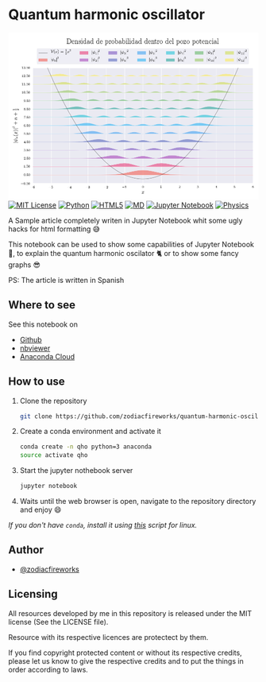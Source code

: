 # Quantum harmonic oscillator

[![Preview](./banner.png)][1]
[![MIT License][2]][1] [![Python][3]][1] [![HTML5][4]][1] [![MD][5]][1] [![Jupyter Notebook][6]][1] [![Physics][7]][1]

A Sample article completely writen in Jupyter Notebook whit some ugly hacks for html formatting :sweat_smile:

This notebook can be used to show some capabilities of Jupyter Notebook :snake:, to explain the quantum harmonic oscilator :cat2: or to show some fancy graphs :sunglasses:

PS: The article is written in Spanish


## Where to see

See this notebook on

* [Github](https://goo.gl/eAjjwx)
* [nbviewer](https://goo.gl/ZcR7JE)
* [Anaconda Cloud](https://goo.gl/nVOvTg)


## How to use

1. Clone the repository
    ```bash
    git clone https://github.com/zodiacfireworks/quantum-harmonic-oscillator.git
    ```

1. Create a conda environment and activate it
    ```bash
    conda create -n qho python=3 anaconda
    source activate qho
    ```

2. Start the jupyter nothebook server
    ```bash
    jupyter notebook
    ```

3. Waits until the web browser is open, navigate to the repository directory and enjoy :smile:


_If you don't have `conda`, install it using [this](https://gist.github.com/zodiacfireworks/987c1cc219c1557199c2489b0ed1b93b) script for linux._


## Author

* [@zodiacfireworks](https://github.com/zodiacfireworks)


## Licensing

All resources developed by me in this repository is released under the MIT license (See the LICENSE file).

Resource with its respective licences are protectect by them.

If you find copyright protected content or without its respective credits,
please let us know to give the respective credits and to put the things in
order according to laws.

[1]: git@github.com:zodiacfireworks/meteorological-faker.git
[2]: https://img.shields.io/badge/License-MIT-blue.svg?maxAge=2592000&style=flat-square
[3]: https://img.shields.io/badge/Language-Python-green.svg?maxAge=2592000&style=flat-square
[4]: https://img.shields.io/badge/Language-HTML5-orange.svg?maxAge=2592000&style=flat-square
[5]: https://img.shields.io/badge/Language-Markdown-lightgrey.svg?maxAge=2592000&style=flat-square
[6]: https://img.shields.io/badge/Tool-Jupyter%20Notebook-orange.svg?maxAge=2592000&style=flat-square
[7]: https://img.shields.io/badge/Topic-Physics-green.svg?maxAge=2592000&style=flat-square
